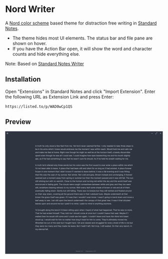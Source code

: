 # Nord Writer

A [Nord color scheme](https://nordtheme.com) based theme for distraction free writing in [Standard Notes](https://standardnotes.org/). 

- The theme hides most UI elements. The status bar and file pane are shown on hover.
- If you have the Action Bar open, it will show the word and character counts and hide everything else.

Note: Based on [Standard Notes Writer](https://github.com/eenpadvinder/standardnotes-writer)

## Installation

Open "Extensions" in Standard Notes and click "Import Extension". Enter the following URL as Extension Link and press Enter:

```
https://listed.to/p/WAD0wCp1QS
```

## Preview

![Standard Notes Writer](preview.png)
